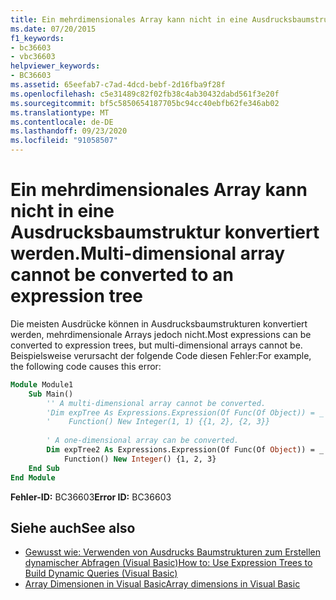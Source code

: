 ```yaml
---
title: Ein mehrdimensionales Array kann nicht in eine Ausdrucksbaumstruktur konvertiert werden.
ms.date: 07/20/2015
f1_keywords:
- bc36603
- vbc36603
helpviewer_keywords:
- BC36603
ms.assetid: 65eefab7-c7ad-4dcd-bebf-2d16fba9f28f
ms.openlocfilehash: c5e31489c82f02fb38c4ab30432dabd561f3e20f
ms.sourcegitcommit: bf5c5850654187705bc94cc40ebfb62fe346ab02
ms.translationtype: MT
ms.contentlocale: de-DE
ms.lasthandoff: 09/23/2020
ms.locfileid: "91058507"
---
```

# <a name="multi-dimensional-array-cannot-be-converted-to-an-expression-tree"></a><span data-ttu-id="4b0ef-102">Ein mehrdimensionales Array kann nicht in eine Ausdrucksbaumstruktur konvertiert werden.</span><span class="sxs-lookup"><span data-stu-id="4b0ef-102">Multi-dimensional array cannot be converted to an expression tree</span></span>

<span data-ttu-id="4b0ef-103">Die meisten Ausdrücke können in Ausdrucksbaumstrukturen konvertiert werden, mehrdimensionale Arrays jedoch nicht.</span><span class="sxs-lookup"><span data-stu-id="4b0ef-103">Most expressions can be converted to expression trees, but multi-dimensional arrays cannot be.</span></span> <span data-ttu-id="4b0ef-104">Beispielsweise verursacht der folgende Code diesen Fehler:</span><span class="sxs-lookup"><span data-stu-id="4b0ef-104">For example, the following code causes this error:</span></span>  
  
```vb  
Module Module1  
    Sub Main()  
        '' A multi-dimensional array cannot be converted.  
        'Dim expTree As Expressions.Expression(Of Func(Of Object)) = _  
        '    Function() New Integer(1, 1) {{1, 2}, {2, 3}}  
  
        ' A one-dimensional array can be converted.  
        Dim expTree2 As Expressions.Expression(Of Func(Of Object)) = _  
            Function() New Integer() {1, 2, 3}  
    End Sub  
End Module  
```  
  
 <span data-ttu-id="4b0ef-105">**Fehler-ID:** BC36603</span><span class="sxs-lookup"><span data-stu-id="4b0ef-105">**Error ID:** BC36603</span></span>  
  
## <a name="see-also"></a><span data-ttu-id="4b0ef-106">Siehe auch</span><span class="sxs-lookup"><span data-stu-id="4b0ef-106">See also</span></span>

- [<span data-ttu-id="4b0ef-107">Gewusst wie: Verwenden von Ausdrucks Baumstrukturen zum Erstellen dynamischer Abfragen (Visual Basic)</span><span class="sxs-lookup"><span data-stu-id="4b0ef-107">How to: Use Expression Trees to Build Dynamic Queries (Visual Basic)</span></span>](../programming-guide/concepts/expression-trees/how-to-use-expression-trees-to-build-dynamic-queries.md)
- [<span data-ttu-id="4b0ef-108">Array Dimensionen in Visual Basic</span><span class="sxs-lookup"><span data-stu-id="4b0ef-108">Array dimensions in Visual Basic</span></span>](../programming-guide/language-features/arrays/array-dimensions.md)
